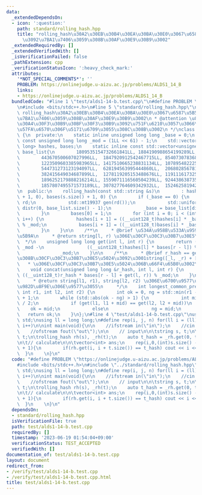 ```yaml
---
data:
  _extendedDependsOn:
  - icon: ':question:'
    path: standard/rolling_hash.hpp
    title: "rolling_hash\u30A2\u30EB\u30B4\u30EA\u30BA\u30E0\u3067\u6587\u5B57\u5217\
      \u3092\u7BA1\u7406\u3059\u308B\u30AF\u30E9\u30B9\u3002"
  _extendedRequiredBy: []
  _extendedVerifiedWith: []
  _isVerificationFailed: false
  _pathExtension: cpp
  _verificationStatusIcon: ':heavy_check_mark:'
  attributes:
    '*NOT_SPECIAL_COMMENTS*': ''
    PROBLEM: https://onlinejudge.u-aizu.ac.jp/problems/ALDS1_14_B
    links:
    - https://onlinejudge.u-aizu.ac.jp/problems/ALDS1_14_B
  bundledCode: "#line 1 \"test/alds1-14-b.test.cpp\"\n#define PROBLEM \"https://onlinejudge.u-aizu.ac.jp/problems/ALDS1_14_B\"\
    \n#include <bits/stdc++.h>\n#line 5 \"standard/rolling_hash.hpp\"\n\n/**\n * @brief\
    \ rolling_hash\u30A2\u30EB\u30B4\u30EA\u30BA\u30E0\u3067\u6587\u5B57\u5217\u3092\
    \u7BA1\u7406\u3059\u308B\u30AF\u30E9\u30B9\u3002\n * @attention \u8907\u6570\u306E\
    \u30A4\u30F3\u30B9\u30BF\u30F3\u30B9\u3092\u751F\u6210\u3057\u3066\u3082\u3001\
    \u57FA\u6570\u306F\u5171\u6709\u3055\u308C\u308B\u3002\n */\nclass rolling_hash\
    \ {\n  private:\n    static inline unsigned long long _base = 0;\n    static inline\
    \ const unsigned long long _mod = (1LL << 61) - 1;\n    std::vector<unsigned long\
    \ long> hashes, bases;\n    static inline const std::vector<unsigned long long>\
    \ base_list{\n        1809535154732661841LL, 1884190988654199289LL, 1743269039721525290LL,\n\
    \        443670500607027996LL,  1847920912542467715LL, 854073078368186965LL,\n\
    \        1223509603385983965LL, 1417510665238831134LL, 1078954822254450931LL,\n\
    \        544731273123194097LL,  628194563995444860LL,  2068028567818163032LL,\n\
    \        382415649034687899LL,  1278119205153488676LL, 1191116173253440671LL,\n\
    \        1896252179888216214LL, 1559071116560504239LL, 924438638735228819LL,\n\
    \        1857807495571573189LL, 307827764609342932LL,  152462581942784977LL};\n\
    \n  public:\n    rolling_hash(const std::string &s)\n        : hashes(s.size()\
    \ + 1, 0), bases(s.size() + 1, 0) {\n        if (_base == 0) {\n            std::random_device\
    \ rd;\n            std::mt19937 gen(rd());\n            std::uniform_int_distribution<>\
    \ distr(0, base_list.size() - 1);\n            _base = base_list[distr(gen)];\n\
    \        }\n        bases[0] = 1;\n        for (int i = 0; i < (int)s.size();\
    \ i++) {\n            hashes[i + 1] = ((__uint128_t)hashes[i] * _base + s[i])\
    \ % _mod;\n            bases[i + 1] = ((__uint128_t)bases[i] * _base) % _mod;\n\
    \        }\n    }\n\n    /**\n     * @brief \u534A\u958B\u533A\u9593\u3092\u6307\
    \u5B9A\n     * @return string[l, r) \u306E\u30CF\u30C3\u30B7\u30E5\u5024\n   \
    \  */\n    unsigned long long get(int l, int r) {\n        return (hashes[r] +\
    \ _mod -\n                ((__uint128_t)hashes[l] * bases[r - l]) % _mod) %\n\
    \               _mod;\n    }\n\n    /**\n     * @brief r_hash == get(_l, _r) \u306A\
    \u308B\u30CF\u30C3\u30B7\u30E5\u5024\u3092\u3001string([_l, _r) + [l, r))\n  \
    \   * \u306E\u30CF\u30C3\u30B7\u30E5\u5024\u306B\u66F4\u65B0\u3002\n     */\n\
    \    void concat(unsigned long long &r_hash, int l, int r) {\n        r_hash =\
    \ ((__uint128_t)r_hash * bases[r - l] + get(l, r)) % _mod;\n    }\n\n    /**\n\
    \     * @return string[l1, r1), string[l2, r2) \u306E\u6700\u9577\u5171\u901A\u63A5\
    \u982D\u8F9E\u306E\u9577\u3055\n     */\n    int longest_common_prefix(int l1,\
    \ int r1, int l2, int r2) {\n        int ok = 0, ng = std::min(r1 - l1, r2 - l2)\
    \ + 1;\n        while (std::abs(ok - ng) > 1) {\n            int mid = (ok + ng)\
    \ / 2;\n            if (get(l1, l1 + mid) == get(l2, l2 + mid))\n            \
    \    ok = mid;\n            else\n                ng = mid;\n        }\n     \
    \   return ok;\n    }\n};\n#line 4 \"test/alds1-14-b.test.cpp\"\nusing namespace\
    \ std;\nusing ll = long long;\n#define rep(i, j, n) for(ll i = (ll)(j); i < (ll)(n);\
    \ i++)\n\nint main(void){\n\n    //ifstream in(\"in\");\n    //cin.rdbuf(in.rdbuf());\n\
    \    //ofstream fout(\"out\");\n\n    // input\n\n\tstring s, t;\n\tcin >> s >>\
    \ t;\n\trolling_hash rh(s), _rh(t);\n    auto t_hash = _rh.get(0, t.size());\n\
    \n\t// calculate\n\n\tvector<int> ans;\n    rep(i,0,(int)s.size() - (int)t.size()\
    \ + 1){\n        if(rh.get(i, i + t.size()) == t_hash) cout << i << endl;\n  \
    \  }\n    \n}\n"
  code: "#define PROBLEM \"https://onlinejudge.u-aizu.ac.jp/problems/ALDS1_14_B\"\n\
    #include <bits/stdc++.h>\n#include \"../standard/rolling_hash.hpp\"\nusing namespace\
    \ std;\nusing ll = long long;\n#define rep(i, j, n) for(ll i = (ll)(j); i < (ll)(n);\
    \ i++)\n\nint main(void){\n\n    //ifstream in(\"in\");\n    //cin.rdbuf(in.rdbuf());\n\
    \    //ofstream fout(\"out\");\n\n    // input\n\n\tstring s, t;\n\tcin >> s >>\
    \ t;\n\trolling_hash rh(s), _rh(t);\n    auto t_hash = _rh.get(0, t.size());\n\
    \n\t// calculate\n\n\tvector<int> ans;\n    rep(i,0,(int)s.size() - (int)t.size()\
    \ + 1){\n        if(rh.get(i, i + t.size()) == t_hash) cout << i << endl;\n  \
    \  }\n    \n}\n"
  dependsOn:
  - standard/rolling_hash.hpp
  isVerificationFile: true
  path: test/alds1-14-b.test.cpp
  requiredBy: []
  timestamp: '2023-06-19 01:54:04+09:00'
  verificationStatus: TEST_ACCEPTED
  verifiedWith: []
documentation_of: test/alds1-14-b.test.cpp
layout: document
redirect_from:
- /verify/test/alds1-14-b.test.cpp
- /verify/test/alds1-14-b.test.cpp.html
title: test/alds1-14-b.test.cpp
---
```

